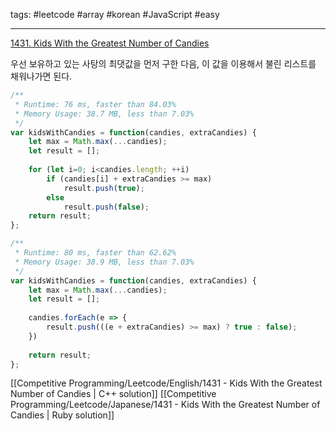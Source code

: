 tags: #leetcode #array #korean #JavaScript #easy

<hr />

[1431. Kids With the Greatest Number of Candies](https://leetcode.com/problems/kids-with-the-greatest-number-of-candies/)

우선 보유하고 있는 사탕의 최댓값을 먼저 구한 다음, 이 값을 이용해서 불린 리스트를 채워나가면 된다.

```js
/**
 * Runtime: 76 ms, faster than 84.03% 
 * Memory Usage: 38.7 MB, less than 7.03%
 */
var kidsWithCandies = function(candies, extraCandies) {
    let max = Math.max(...candies);
    let result = [];
    
    for (let i=0; i<candies.length; ++i)
        if (candies[i] + extraCandies >= max)
            result.push(true);
        else
            result.push(false);
    return result;
};

/**
 * Runtime: 80 ms, faster than 62.62%
 * Memory Usage: 38.9 MB, less than 7.03%
 */
var kidsWithCandies = function(candies, extraCandies) {
    let max = Math.max(...candies);
    let result = [];
    
    candies.forEach(e => {
        result.push(((e + extraCandies) >= max) ? true : false);
    })
    
    return result;
};
```

[[Competitive Programming/Leetcode/English/1431 - Kids With the Greatest Number of Candies | C++ solution]]
[[Competitive Programming/Leetcode/Japanese/1431 - Kids With the Greatest Number of Candies | Ruby solution]]